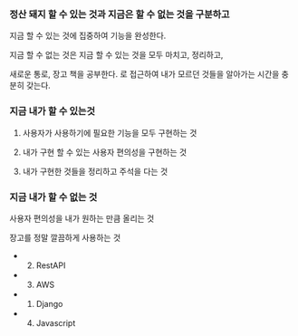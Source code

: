 ### 정산 돼지 할 수 있는 것과 지금은 할 수 없는 것을 구분하고



지금 할 수 있는 것에 집중하여 기능을 완성한다.





지금 할 수 없는 것은 지금 할 수 있는 것을 모두 마치고, 정리하고,

새로운 통로, 장고 책을 공부한다. 로 접근하여 내가 모르던 것들을 알아가는 시간을 충분히 갖는다.



### 지금 내가 할 수 있는것

1) 사용자가 사용하기에 필요한 기능을 모두 구현하는 것

2) 내가 구현 할 수 있는 사용자 편의성을 구현하는 것

3) 내가 구현한 것들을 정리하고 주석을 다는 것



### 지금 내가 할 수 없는 것

사용자 편의성을 내가 원하는 만큼 올리는 것

장고를 정말 깔끔하게 사용하는 것

- 2) RestAPI
- 3) AWS
- 1) Django
- 4) Javascript